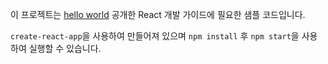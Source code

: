 
이 프로젝트는 [hello world](http://d2.naver.com/helloworld) 공개한 React 개발 가이드에 필요한 샘플 코드입니다.

`create-react-app`을 사용하여 만들어져 있으며 `npm install` 후 `npm start`을 사용하여 실행할 수 있습니다.
